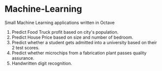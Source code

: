 # Machine-Learning

Small Machine Learning applications written in Octave

1. Predict Food Truck profit based on city's population.
2. Predict House Price based on size and number of bedroom.
3. Predict whether a student gets admitted into a university based on their 2 test scores.
4. Predict whether microchips from a fabrication plant passes quality assurance.
5. Handwritten digit recognition.

